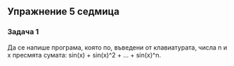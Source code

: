 ## Упражнение 5 седмица ##

### Задача 1 ###

Да се напише програма, която по, въведени от клавиатурата, числа n и x пресмята сумата: sin(x) + sin(x)^2 + ... + sin(x)^n.
